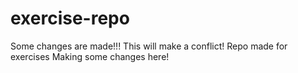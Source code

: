 # exercise-repo
Some changes are made!!!
This will make a conflict!
Repo made for exercises
Making some changes here!
